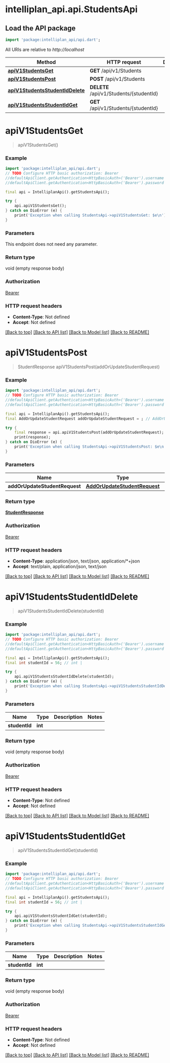 # intelliplan_api.api.StudentsApi

## Load the API package
```dart
import 'package:intelliplan_api/api.dart';
```

All URIs are relative to *http://localhost*

Method | HTTP request | Description
------------- | ------------- | -------------
[**apiV1StudentsGet**](StudentsApi.md#apiv1studentsget) | **GET** /api/v1/Students | 
[**apiV1StudentsPost**](StudentsApi.md#apiv1studentspost) | **POST** /api/v1/Students | 
[**apiV1StudentsStudentIdDelete**](StudentsApi.md#apiv1studentsstudentiddelete) | **DELETE** /api/v1/Students/{studentId} | 
[**apiV1StudentsStudentIdGet**](StudentsApi.md#apiv1studentsstudentidget) | **GET** /api/v1/Students/{studentId} | 


# **apiV1StudentsGet**
> apiV1StudentsGet()



### Example
```dart
import 'package:intelliplan_api/api.dart';
// TODO Configure HTTP basic authorization: Bearer
//defaultApiClient.getAuthentication<HttpBasicAuth>('Bearer').username = 'YOUR_USERNAME'
//defaultApiClient.getAuthentication<HttpBasicAuth>('Bearer').password = 'YOUR_PASSWORD';

final api = IntelliplanApi().getStudentsApi();

try {
    api.apiV1StudentsGet();
} catch on DioError (e) {
    print('Exception when calling StudentsApi->apiV1StudentsGet: $e\n');
}
```

### Parameters
This endpoint does not need any parameter.

### Return type

void (empty response body)

### Authorization

[Bearer](../README.md#Bearer)

### HTTP request headers

 - **Content-Type**: Not defined
 - **Accept**: Not defined

[[Back to top]](#) [[Back to API list]](../README.md#documentation-for-api-endpoints) [[Back to Model list]](../README.md#documentation-for-models) [[Back to README]](../README.md)

# **apiV1StudentsPost**
> StudentResponse apiV1StudentsPost(addOrUpdateStudentRequest)



### Example
```dart
import 'package:intelliplan_api/api.dart';
// TODO Configure HTTP basic authorization: Bearer
//defaultApiClient.getAuthentication<HttpBasicAuth>('Bearer').username = 'YOUR_USERNAME'
//defaultApiClient.getAuthentication<HttpBasicAuth>('Bearer').password = 'YOUR_PASSWORD';

final api = IntelliplanApi().getStudentsApi();
final AddOrUpdateStudentRequest addOrUpdateStudentRequest = ; // AddOrUpdateStudentRequest | 

try {
    final response = api.apiV1StudentsPost(addOrUpdateStudentRequest);
    print(response);
} catch on DioError (e) {
    print('Exception when calling StudentsApi->apiV1StudentsPost: $e\n');
}
```

### Parameters

Name | Type | Description  | Notes
------------- | ------------- | ------------- | -------------
 **addOrUpdateStudentRequest** | [**AddOrUpdateStudentRequest**](AddOrUpdateStudentRequest.md)|  | [optional] 

### Return type

[**StudentResponse**](StudentResponse.md)

### Authorization

[Bearer](../README.md#Bearer)

### HTTP request headers

 - **Content-Type**: application/json, text/json, application/*+json
 - **Accept**: text/plain, application/json, text/json

[[Back to top]](#) [[Back to API list]](../README.md#documentation-for-api-endpoints) [[Back to Model list]](../README.md#documentation-for-models) [[Back to README]](../README.md)

# **apiV1StudentsStudentIdDelete**
> apiV1StudentsStudentIdDelete(studentId)



### Example
```dart
import 'package:intelliplan_api/api.dart';
// TODO Configure HTTP basic authorization: Bearer
//defaultApiClient.getAuthentication<HttpBasicAuth>('Bearer').username = 'YOUR_USERNAME'
//defaultApiClient.getAuthentication<HttpBasicAuth>('Bearer').password = 'YOUR_PASSWORD';

final api = IntelliplanApi().getStudentsApi();
final int studentId = 56; // int | 

try {
    api.apiV1StudentsStudentIdDelete(studentId);
} catch on DioError (e) {
    print('Exception when calling StudentsApi->apiV1StudentsStudentIdDelete: $e\n');
}
```

### Parameters

Name | Type | Description  | Notes
------------- | ------------- | ------------- | -------------
 **studentId** | **int**|  | 

### Return type

void (empty response body)

### Authorization

[Bearer](../README.md#Bearer)

### HTTP request headers

 - **Content-Type**: Not defined
 - **Accept**: Not defined

[[Back to top]](#) [[Back to API list]](../README.md#documentation-for-api-endpoints) [[Back to Model list]](../README.md#documentation-for-models) [[Back to README]](../README.md)

# **apiV1StudentsStudentIdGet**
> apiV1StudentsStudentIdGet(studentId)



### Example
```dart
import 'package:intelliplan_api/api.dart';
// TODO Configure HTTP basic authorization: Bearer
//defaultApiClient.getAuthentication<HttpBasicAuth>('Bearer').username = 'YOUR_USERNAME'
//defaultApiClient.getAuthentication<HttpBasicAuth>('Bearer').password = 'YOUR_PASSWORD';

final api = IntelliplanApi().getStudentsApi();
final int studentId = 56; // int | 

try {
    api.apiV1StudentsStudentIdGet(studentId);
} catch on DioError (e) {
    print('Exception when calling StudentsApi->apiV1StudentsStudentIdGet: $e\n');
}
```

### Parameters

Name | Type | Description  | Notes
------------- | ------------- | ------------- | -------------
 **studentId** | **int**|  | 

### Return type

void (empty response body)

### Authorization

[Bearer](../README.md#Bearer)

### HTTP request headers

 - **Content-Type**: Not defined
 - **Accept**: Not defined

[[Back to top]](#) [[Back to API list]](../README.md#documentation-for-api-endpoints) [[Back to Model list]](../README.md#documentation-for-models) [[Back to README]](../README.md)

